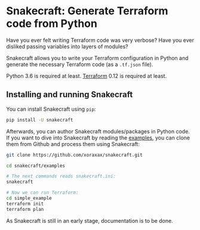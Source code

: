 # Snakecraft: Generate Terraform code from Python

Have you ever felt writing Terraform code was very verbose? Have you ever disliked passing variables into layers of modules?

Snakecraft allows you to write your Terraform configuration in Python and generate the necessary Terraform code (as a `.tf.json` file).

Python 3.6 is required at least. [Terraform](https://terraform.io/) 0.12 is required at least.

## Installing and running Snakecraft

You can install Snakecraft using `pip`:

```bash
pip install -U snakecraft
```

Afterwards, you can author Snakecraft modules/packages in Python code. If you want to
dive into Snakecraft by reading the [examples](https://github.com/xoraxax/snakecraft/tree/main/examples), you can clone them from Github
and process them using Snakecraft:

```bash
git clone https://github.com/xoraxax/snakecraft.git

cd snakecraft/examples

# The next commands reads snakecraft.ini:
snakecraft

# Now we can run Terraform:
cd simple_example
terraform init
terraform plan
```

As Snakecraft is still in an early stage, documentation is to be done.
